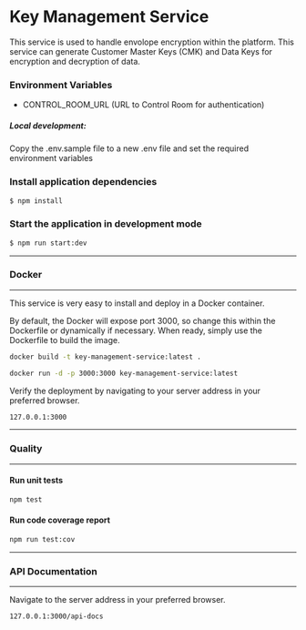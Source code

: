 # Key Management Service

This service is used to handle envolope encryption within the platform. This service can generate Customer Master Keys (CMK) and Data Keys for encryption and decryption of data.

### Environment Variables
- CONTROL_ROOM_URL (URL to Control Room for authentication)

##### Local development:
Copy the .env.sample file to a new .env file and set the required environment variables

### Install application dependencies
```sh
$ npm install
```

### Start the application in development mode
```sh
$ npm run start:dev
```
---
### Docker
---
This service is very easy to install and deploy in a Docker container.

By default, the Docker will expose port 3000, so change this within the Dockerfile or dynamically if necessary. When ready, simply use the Dockerfile to build the image.

```sh
docker build -t key-management-service:latest .
```

```sh
docker run -d -p 3000:3000 key-management-service:latest
```

Verify the deployment by navigating to your server address in your preferred browser.

```sh
127.0.0.1:3000
```
---
### Quality
---
#### Run unit tests
```sh
npm test
```

#### Run code coverage report
```sh
npm run test:cov
```

---
### API Documentation
---
Navigate to the server address in your preferred browser.
```sh
127.0.0.1:3000/api-docs
```
